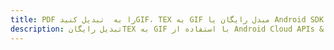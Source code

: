 ---title: PDF را به  تبدیل کنیدGIF، TEX به GIF مبدل رایگان یا Android SDKdescription: تبدیل رایگانTEX به GIF با استفاده از Android Cloud APIs & SDK همچنین اسناد PDF را در Cloud ایجاد، ویرایش و رندر کنید.---